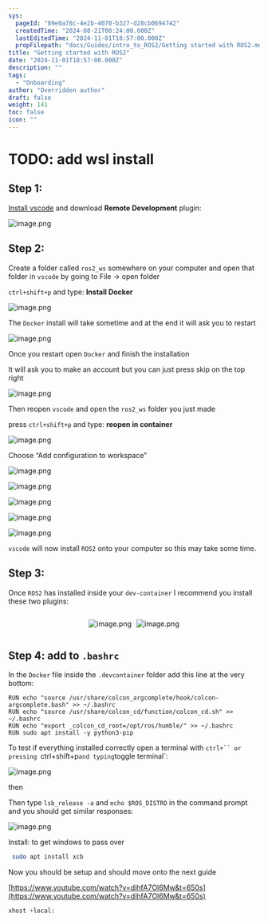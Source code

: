 ```yaml
---
sys:
  pageId: "89e0a78c-4e2b-4070-b327-d28cb0694742"
  createdTime: "2024-08-21T00:24:00.000Z"
  lastEditedTime: "2024-11-01T18:57:00.000Z"
  propFilepath: "docs/Guides/intro_to_ROS2/Getting started with ROS2.md"
title: "Getting started with ROS2"
date: "2024-11-01T18:57:00.000Z"
description: ""
tags:
  - "Onboarding"
author: "Overridden author"
draft: false
weight: 141
toc: false
icon: ""
---
```


# TODO: add wsl install

## Step 1:

[Install vscode](https://code.visualstudio.com/download) and download **Remote Development** plugin:

![image.png](https://prod-files-secure.s3.us-west-2.amazonaws.com/d518164a-d88e-44d1-a4ee-3adb3bd8bce0/efb52993-1881-4a40-b95e-6f020334f022/image.png?X-Amz-Algorithm=AWS4-HMAC-SHA256&X-Amz-Content-Sha256=UNSIGNED-PAYLOAD&X-Amz-Credential=ASIAZI2LB466SDFCFT5K%2F20250208%2Fus-west-2%2Fs3%2Faws4_request&X-Amz-Date=20250208T020511Z&X-Amz-Expires=3600&X-Amz-Security-Token=IQoJb3JpZ2luX2VjEGkaCXVzLXdlc3QtMiJHMEUCIBaD5yYZOgEuZW51YVNM3fEss6OgOYeWqjGdBDkhQegAAiEAsLWxFTNClp36Fbq5PJ%2FOAysTmtWeBKZK66cNzpbaCN8qiAQIgv%2F%2F%2F%2F%2F%2F%2F%2F%2F%2FARAAGgw2Mzc0MjMxODM4MDUiDORGowu49SXRLEW3jircA3zE5iZyAXLTzPyFbKysT7D77d2I%2FfnKgONMSSyfuHCB2NOlK5EV1%2BxTbqdPG2V0Ju3CtL9tTbt%2BNwZPPbfa%2BnP5N%2B9SjAQkKTn%2F89tFrjt3yUwMYbG%2BkjyP1drVwc3m3kqZQJLtN2DGonwhaVwcZ0ptokn9ORDmFmfE3ABaSdkYHBRAaaeEBcifPPH3oA6hdxyOu6bWekk8k6qDoM0pamZwk0V1vaPBDyGg0LOAMy4CfTRK%2Bkn%2FmrG7GEiTpWqChqT5hVsOCf8nGGabeGBW7F4GauNG5hw%2F70NQYET6MUf%2FYWLU3pJHcuWtHR2YAGqo7ZIxkwpKWOzzTjLktV8uAwz%2FA5IEHxKNSMHfwqqP8efF9DogyuI%2BJtoTLKG9Z0A7bFQnA0pVxdyQ3xP2eQHPM43gL07GkVgnQg%2B7DwGgAzl6RfvrrKIuestUzUgyB3DsaJWXfj7l2qJenvkz4tYVJ7earzYIo1kw9GL0IiCVbMJvrcGragmT17xivfuzKyudveq67TqHmbQza%2F%2Bmk%2BgejNTcTaTgmrqE1F9v9Bso2AaI%2BNeetfib3qia7BhWcv7%2FlqfTMf2E8qfXpECNtGkyGnCPfkVObKnWtN7%2FX1h2KZHmY1I4ZAxCQS589RhSMNvemr0GOqUB%2FXYCF7Au%2FmWXfancn19RkNB%2BcJiX%2BLz5flVfh3oumDYITwTc1lnVteRIAGAI3cT9Zn9o3neTjlkcE8YJZF5WjBTK5c9IX9cLtgonqERXaHPFpm5npNyBK91VYWaAoBKs7NByz46MCte%2FSVfC871nYse5RFLsPM7A9AzlzxKWBgw7fsYit5yDc%2Fa%2BDcjo5goBxTI8uUg7HHVfBjTly62%2FS%2BAcdGYv&X-Amz-Signature=0d64640be9ee80b833577b8631d702adeeca02b7587c2d359fcca04ea1cd6756&X-Amz-SignedHeaders=host&x-id=GetObject)

## Step 2:

Create a folder called `ros2_ws` somewhere on your computer and open that folder in `vscode` by going to File → open folder 

`ctrl+shift+p` and type: **Install Docker**

![image.png](https://prod-files-secure.s3.us-west-2.amazonaws.com/d518164a-d88e-44d1-a4ee-3adb3bd8bce0/2269dc0e-1cd5-47ff-bceb-c04ad9b2eab0/image.png?X-Amz-Algorithm=AWS4-HMAC-SHA256&X-Amz-Content-Sha256=UNSIGNED-PAYLOAD&X-Amz-Credential=ASIAZI2LB466SDFCFT5K%2F20250208%2Fus-west-2%2Fs3%2Faws4_request&X-Amz-Date=20250208T020511Z&X-Amz-Expires=3600&X-Amz-Security-Token=IQoJb3JpZ2luX2VjEGkaCXVzLXdlc3QtMiJHMEUCIBaD5yYZOgEuZW51YVNM3fEss6OgOYeWqjGdBDkhQegAAiEAsLWxFTNClp36Fbq5PJ%2FOAysTmtWeBKZK66cNzpbaCN8qiAQIgv%2F%2F%2F%2F%2F%2F%2F%2F%2F%2FARAAGgw2Mzc0MjMxODM4MDUiDORGowu49SXRLEW3jircA3zE5iZyAXLTzPyFbKysT7D77d2I%2FfnKgONMSSyfuHCB2NOlK5EV1%2BxTbqdPG2V0Ju3CtL9tTbt%2BNwZPPbfa%2BnP5N%2B9SjAQkKTn%2F89tFrjt3yUwMYbG%2BkjyP1drVwc3m3kqZQJLtN2DGonwhaVwcZ0ptokn9ORDmFmfE3ABaSdkYHBRAaaeEBcifPPH3oA6hdxyOu6bWekk8k6qDoM0pamZwk0V1vaPBDyGg0LOAMy4CfTRK%2Bkn%2FmrG7GEiTpWqChqT5hVsOCf8nGGabeGBW7F4GauNG5hw%2F70NQYET6MUf%2FYWLU3pJHcuWtHR2YAGqo7ZIxkwpKWOzzTjLktV8uAwz%2FA5IEHxKNSMHfwqqP8efF9DogyuI%2BJtoTLKG9Z0A7bFQnA0pVxdyQ3xP2eQHPM43gL07GkVgnQg%2B7DwGgAzl6RfvrrKIuestUzUgyB3DsaJWXfj7l2qJenvkz4tYVJ7earzYIo1kw9GL0IiCVbMJvrcGragmT17xivfuzKyudveq67TqHmbQza%2F%2Bmk%2BgejNTcTaTgmrqE1F9v9Bso2AaI%2BNeetfib3qia7BhWcv7%2FlqfTMf2E8qfXpECNtGkyGnCPfkVObKnWtN7%2FX1h2KZHmY1I4ZAxCQS589RhSMNvemr0GOqUB%2FXYCF7Au%2FmWXfancn19RkNB%2BcJiX%2BLz5flVfh3oumDYITwTc1lnVteRIAGAI3cT9Zn9o3neTjlkcE8YJZF5WjBTK5c9IX9cLtgonqERXaHPFpm5npNyBK91VYWaAoBKs7NByz46MCte%2FSVfC871nYse5RFLsPM7A9AzlzxKWBgw7fsYit5yDc%2Fa%2BDcjo5goBxTI8uUg7HHVfBjTly62%2FS%2BAcdGYv&X-Amz-Signature=08c37e303378593d8c3bd2ddd4a86ffe5abdf7e345b26efac6b4a95e5a9ecefa&X-Amz-SignedHeaders=host&x-id=GetObject)

The `Docker` install will take sometime and at the end it will ask you to restart

![image.png](https://prod-files-secure.s3.us-west-2.amazonaws.com/d518164a-d88e-44d1-a4ee-3adb3bd8bce0/ed233f78-be33-4b1f-b89c-9c346c0e961e/image.png?X-Amz-Algorithm=AWS4-HMAC-SHA256&X-Amz-Content-Sha256=UNSIGNED-PAYLOAD&X-Amz-Credential=ASIAZI2LB466SDFCFT5K%2F20250208%2Fus-west-2%2Fs3%2Faws4_request&X-Amz-Date=20250208T020511Z&X-Amz-Expires=3600&X-Amz-Security-Token=IQoJb3JpZ2luX2VjEGkaCXVzLXdlc3QtMiJHMEUCIBaD5yYZOgEuZW51YVNM3fEss6OgOYeWqjGdBDkhQegAAiEAsLWxFTNClp36Fbq5PJ%2FOAysTmtWeBKZK66cNzpbaCN8qiAQIgv%2F%2F%2F%2F%2F%2F%2F%2F%2F%2FARAAGgw2Mzc0MjMxODM4MDUiDORGowu49SXRLEW3jircA3zE5iZyAXLTzPyFbKysT7D77d2I%2FfnKgONMSSyfuHCB2NOlK5EV1%2BxTbqdPG2V0Ju3CtL9tTbt%2BNwZPPbfa%2BnP5N%2B9SjAQkKTn%2F89tFrjt3yUwMYbG%2BkjyP1drVwc3m3kqZQJLtN2DGonwhaVwcZ0ptokn9ORDmFmfE3ABaSdkYHBRAaaeEBcifPPH3oA6hdxyOu6bWekk8k6qDoM0pamZwk0V1vaPBDyGg0LOAMy4CfTRK%2Bkn%2FmrG7GEiTpWqChqT5hVsOCf8nGGabeGBW7F4GauNG5hw%2F70NQYET6MUf%2FYWLU3pJHcuWtHR2YAGqo7ZIxkwpKWOzzTjLktV8uAwz%2FA5IEHxKNSMHfwqqP8efF9DogyuI%2BJtoTLKG9Z0A7bFQnA0pVxdyQ3xP2eQHPM43gL07GkVgnQg%2B7DwGgAzl6RfvrrKIuestUzUgyB3DsaJWXfj7l2qJenvkz4tYVJ7earzYIo1kw9GL0IiCVbMJvrcGragmT17xivfuzKyudveq67TqHmbQza%2F%2Bmk%2BgejNTcTaTgmrqE1F9v9Bso2AaI%2BNeetfib3qia7BhWcv7%2FlqfTMf2E8qfXpECNtGkyGnCPfkVObKnWtN7%2FX1h2KZHmY1I4ZAxCQS589RhSMNvemr0GOqUB%2FXYCF7Au%2FmWXfancn19RkNB%2BcJiX%2BLz5flVfh3oumDYITwTc1lnVteRIAGAI3cT9Zn9o3neTjlkcE8YJZF5WjBTK5c9IX9cLtgonqERXaHPFpm5npNyBK91VYWaAoBKs7NByz46MCte%2FSVfC871nYse5RFLsPM7A9AzlzxKWBgw7fsYit5yDc%2Fa%2BDcjo5goBxTI8uUg7HHVfBjTly62%2FS%2BAcdGYv&X-Amz-Signature=56748b59ff710f5e25cf57da14b7cff3cda9895d44d0918a3b4f114af314fd31&X-Amz-SignedHeaders=host&x-id=GetObject)

Once you restart open `Docker` and finish the installation

It will ask you to make an account but you can just press skip on the top right

![image.png](https://prod-files-secure.s3.us-west-2.amazonaws.com/d518164a-d88e-44d1-a4ee-3adb3bd8bce0/21010ad9-1659-4fd9-9f59-9932a09b2a3d/image.png?X-Amz-Algorithm=AWS4-HMAC-SHA256&X-Amz-Content-Sha256=UNSIGNED-PAYLOAD&X-Amz-Credential=ASIAZI2LB466SDFCFT5K%2F20250208%2Fus-west-2%2Fs3%2Faws4_request&X-Amz-Date=20250208T020511Z&X-Amz-Expires=3600&X-Amz-Security-Token=IQoJb3JpZ2luX2VjEGkaCXVzLXdlc3QtMiJHMEUCIBaD5yYZOgEuZW51YVNM3fEss6OgOYeWqjGdBDkhQegAAiEAsLWxFTNClp36Fbq5PJ%2FOAysTmtWeBKZK66cNzpbaCN8qiAQIgv%2F%2F%2F%2F%2F%2F%2F%2F%2F%2FARAAGgw2Mzc0MjMxODM4MDUiDORGowu49SXRLEW3jircA3zE5iZyAXLTzPyFbKysT7D77d2I%2FfnKgONMSSyfuHCB2NOlK5EV1%2BxTbqdPG2V0Ju3CtL9tTbt%2BNwZPPbfa%2BnP5N%2B9SjAQkKTn%2F89tFrjt3yUwMYbG%2BkjyP1drVwc3m3kqZQJLtN2DGonwhaVwcZ0ptokn9ORDmFmfE3ABaSdkYHBRAaaeEBcifPPH3oA6hdxyOu6bWekk8k6qDoM0pamZwk0V1vaPBDyGg0LOAMy4CfTRK%2Bkn%2FmrG7GEiTpWqChqT5hVsOCf8nGGabeGBW7F4GauNG5hw%2F70NQYET6MUf%2FYWLU3pJHcuWtHR2YAGqo7ZIxkwpKWOzzTjLktV8uAwz%2FA5IEHxKNSMHfwqqP8efF9DogyuI%2BJtoTLKG9Z0A7bFQnA0pVxdyQ3xP2eQHPM43gL07GkVgnQg%2B7DwGgAzl6RfvrrKIuestUzUgyB3DsaJWXfj7l2qJenvkz4tYVJ7earzYIo1kw9GL0IiCVbMJvrcGragmT17xivfuzKyudveq67TqHmbQza%2F%2Bmk%2BgejNTcTaTgmrqE1F9v9Bso2AaI%2BNeetfib3qia7BhWcv7%2FlqfTMf2E8qfXpECNtGkyGnCPfkVObKnWtN7%2FX1h2KZHmY1I4ZAxCQS589RhSMNvemr0GOqUB%2FXYCF7Au%2FmWXfancn19RkNB%2BcJiX%2BLz5flVfh3oumDYITwTc1lnVteRIAGAI3cT9Zn9o3neTjlkcE8YJZF5WjBTK5c9IX9cLtgonqERXaHPFpm5npNyBK91VYWaAoBKs7NByz46MCte%2FSVfC871nYse5RFLsPM7A9AzlzxKWBgw7fsYit5yDc%2Fa%2BDcjo5goBxTI8uUg7HHVfBjTly62%2FS%2BAcdGYv&X-Amz-Signature=c27524a48177b1af923c9678fa8a5ababeb6f2a2e7e4d31445557722b6e9940a&X-Amz-SignedHeaders=host&x-id=GetObject)

Then reopen `vscode` and open the `ros2_ws` folder you just made

press `ctrl+shift+p` and type: **reopen in container**

![image.png](https://prod-files-secure.s3.us-west-2.amazonaws.com/d518164a-d88e-44d1-a4ee-3adb3bd8bce0/4e93b8c2-41ad-488c-8095-c74205196118/image.png?X-Amz-Algorithm=AWS4-HMAC-SHA256&X-Amz-Content-Sha256=UNSIGNED-PAYLOAD&X-Amz-Credential=ASIAZI2LB466SDFCFT5K%2F20250208%2Fus-west-2%2Fs3%2Faws4_request&X-Amz-Date=20250208T020511Z&X-Amz-Expires=3600&X-Amz-Security-Token=IQoJb3JpZ2luX2VjEGkaCXVzLXdlc3QtMiJHMEUCIBaD5yYZOgEuZW51YVNM3fEss6OgOYeWqjGdBDkhQegAAiEAsLWxFTNClp36Fbq5PJ%2FOAysTmtWeBKZK66cNzpbaCN8qiAQIgv%2F%2F%2F%2F%2F%2F%2F%2F%2F%2FARAAGgw2Mzc0MjMxODM4MDUiDORGowu49SXRLEW3jircA3zE5iZyAXLTzPyFbKysT7D77d2I%2FfnKgONMSSyfuHCB2NOlK5EV1%2BxTbqdPG2V0Ju3CtL9tTbt%2BNwZPPbfa%2BnP5N%2B9SjAQkKTn%2F89tFrjt3yUwMYbG%2BkjyP1drVwc3m3kqZQJLtN2DGonwhaVwcZ0ptokn9ORDmFmfE3ABaSdkYHBRAaaeEBcifPPH3oA6hdxyOu6bWekk8k6qDoM0pamZwk0V1vaPBDyGg0LOAMy4CfTRK%2Bkn%2FmrG7GEiTpWqChqT5hVsOCf8nGGabeGBW7F4GauNG5hw%2F70NQYET6MUf%2FYWLU3pJHcuWtHR2YAGqo7ZIxkwpKWOzzTjLktV8uAwz%2FA5IEHxKNSMHfwqqP8efF9DogyuI%2BJtoTLKG9Z0A7bFQnA0pVxdyQ3xP2eQHPM43gL07GkVgnQg%2B7DwGgAzl6RfvrrKIuestUzUgyB3DsaJWXfj7l2qJenvkz4tYVJ7earzYIo1kw9GL0IiCVbMJvrcGragmT17xivfuzKyudveq67TqHmbQza%2F%2Bmk%2BgejNTcTaTgmrqE1F9v9Bso2AaI%2BNeetfib3qia7BhWcv7%2FlqfTMf2E8qfXpECNtGkyGnCPfkVObKnWtN7%2FX1h2KZHmY1I4ZAxCQS589RhSMNvemr0GOqUB%2FXYCF7Au%2FmWXfancn19RkNB%2BcJiX%2BLz5flVfh3oumDYITwTc1lnVteRIAGAI3cT9Zn9o3neTjlkcE8YJZF5WjBTK5c9IX9cLtgonqERXaHPFpm5npNyBK91VYWaAoBKs7NByz46MCte%2FSVfC871nYse5RFLsPM7A9AzlzxKWBgw7fsYit5yDc%2Fa%2BDcjo5goBxTI8uUg7HHVfBjTly62%2FS%2BAcdGYv&X-Amz-Signature=9139f659bfc65c3ac0c6311fc6ea79d2c9799ae0010537fb15221ac0bff9c653&X-Amz-SignedHeaders=host&x-id=GetObject)

Choose “Add configuration to workspace”

![image.png](https://prod-files-secure.s3.us-west-2.amazonaws.com/d518164a-d88e-44d1-a4ee-3adb3bd8bce0/9560b282-5060-4989-ba37-97e7b2c22476/image.png?X-Amz-Algorithm=AWS4-HMAC-SHA256&X-Amz-Content-Sha256=UNSIGNED-PAYLOAD&X-Amz-Credential=ASIAZI2LB466SDFCFT5K%2F20250208%2Fus-west-2%2Fs3%2Faws4_request&X-Amz-Date=20250208T020511Z&X-Amz-Expires=3600&X-Amz-Security-Token=IQoJb3JpZ2luX2VjEGkaCXVzLXdlc3QtMiJHMEUCIBaD5yYZOgEuZW51YVNM3fEss6OgOYeWqjGdBDkhQegAAiEAsLWxFTNClp36Fbq5PJ%2FOAysTmtWeBKZK66cNzpbaCN8qiAQIgv%2F%2F%2F%2F%2F%2F%2F%2F%2F%2FARAAGgw2Mzc0MjMxODM4MDUiDORGowu49SXRLEW3jircA3zE5iZyAXLTzPyFbKysT7D77d2I%2FfnKgONMSSyfuHCB2NOlK5EV1%2BxTbqdPG2V0Ju3CtL9tTbt%2BNwZPPbfa%2BnP5N%2B9SjAQkKTn%2F89tFrjt3yUwMYbG%2BkjyP1drVwc3m3kqZQJLtN2DGonwhaVwcZ0ptokn9ORDmFmfE3ABaSdkYHBRAaaeEBcifPPH3oA6hdxyOu6bWekk8k6qDoM0pamZwk0V1vaPBDyGg0LOAMy4CfTRK%2Bkn%2FmrG7GEiTpWqChqT5hVsOCf8nGGabeGBW7F4GauNG5hw%2F70NQYET6MUf%2FYWLU3pJHcuWtHR2YAGqo7ZIxkwpKWOzzTjLktV8uAwz%2FA5IEHxKNSMHfwqqP8efF9DogyuI%2BJtoTLKG9Z0A7bFQnA0pVxdyQ3xP2eQHPM43gL07GkVgnQg%2B7DwGgAzl6RfvrrKIuestUzUgyB3DsaJWXfj7l2qJenvkz4tYVJ7earzYIo1kw9GL0IiCVbMJvrcGragmT17xivfuzKyudveq67TqHmbQza%2F%2Bmk%2BgejNTcTaTgmrqE1F9v9Bso2AaI%2BNeetfib3qia7BhWcv7%2FlqfTMf2E8qfXpECNtGkyGnCPfkVObKnWtN7%2FX1h2KZHmY1I4ZAxCQS589RhSMNvemr0GOqUB%2FXYCF7Au%2FmWXfancn19RkNB%2BcJiX%2BLz5flVfh3oumDYITwTc1lnVteRIAGAI3cT9Zn9o3neTjlkcE8YJZF5WjBTK5c9IX9cLtgonqERXaHPFpm5npNyBK91VYWaAoBKs7NByz46MCte%2FSVfC871nYse5RFLsPM7A9AzlzxKWBgw7fsYit5yDc%2Fa%2BDcjo5goBxTI8uUg7HHVfBjTly62%2FS%2BAcdGYv&X-Amz-Signature=c3e46997c15800068d1803f717d85c9ce6c271438f93c47071535e1d3383d5d3&X-Amz-SignedHeaders=host&x-id=GetObject)

![image.png](https://prod-files-secure.s3.us-west-2.amazonaws.com/d518164a-d88e-44d1-a4ee-3adb3bd8bce0/2ee63f81-886b-48e8-a553-dc6e5eac99e4/image.png?X-Amz-Algorithm=AWS4-HMAC-SHA256&X-Amz-Content-Sha256=UNSIGNED-PAYLOAD&X-Amz-Credential=ASIAZI2LB466SDFCFT5K%2F20250208%2Fus-west-2%2Fs3%2Faws4_request&X-Amz-Date=20250208T020511Z&X-Amz-Expires=3600&X-Amz-Security-Token=IQoJb3JpZ2luX2VjEGkaCXVzLXdlc3QtMiJHMEUCIBaD5yYZOgEuZW51YVNM3fEss6OgOYeWqjGdBDkhQegAAiEAsLWxFTNClp36Fbq5PJ%2FOAysTmtWeBKZK66cNzpbaCN8qiAQIgv%2F%2F%2F%2F%2F%2F%2F%2F%2F%2FARAAGgw2Mzc0MjMxODM4MDUiDORGowu49SXRLEW3jircA3zE5iZyAXLTzPyFbKysT7D77d2I%2FfnKgONMSSyfuHCB2NOlK5EV1%2BxTbqdPG2V0Ju3CtL9tTbt%2BNwZPPbfa%2BnP5N%2B9SjAQkKTn%2F89tFrjt3yUwMYbG%2BkjyP1drVwc3m3kqZQJLtN2DGonwhaVwcZ0ptokn9ORDmFmfE3ABaSdkYHBRAaaeEBcifPPH3oA6hdxyOu6bWekk8k6qDoM0pamZwk0V1vaPBDyGg0LOAMy4CfTRK%2Bkn%2FmrG7GEiTpWqChqT5hVsOCf8nGGabeGBW7F4GauNG5hw%2F70NQYET6MUf%2FYWLU3pJHcuWtHR2YAGqo7ZIxkwpKWOzzTjLktV8uAwz%2FA5IEHxKNSMHfwqqP8efF9DogyuI%2BJtoTLKG9Z0A7bFQnA0pVxdyQ3xP2eQHPM43gL07GkVgnQg%2B7DwGgAzl6RfvrrKIuestUzUgyB3DsaJWXfj7l2qJenvkz4tYVJ7earzYIo1kw9GL0IiCVbMJvrcGragmT17xivfuzKyudveq67TqHmbQza%2F%2Bmk%2BgejNTcTaTgmrqE1F9v9Bso2AaI%2BNeetfib3qia7BhWcv7%2FlqfTMf2E8qfXpECNtGkyGnCPfkVObKnWtN7%2FX1h2KZHmY1I4ZAxCQS589RhSMNvemr0GOqUB%2FXYCF7Au%2FmWXfancn19RkNB%2BcJiX%2BLz5flVfh3oumDYITwTc1lnVteRIAGAI3cT9Zn9o3neTjlkcE8YJZF5WjBTK5c9IX9cLtgonqERXaHPFpm5npNyBK91VYWaAoBKs7NByz46MCte%2FSVfC871nYse5RFLsPM7A9AzlzxKWBgw7fsYit5yDc%2Fa%2BDcjo5goBxTI8uUg7HHVfBjTly62%2FS%2BAcdGYv&X-Amz-Signature=8f7e7395020324edd28c6e8d2c0022e51818ec32e163e8235298cc2c1c137b87&X-Amz-SignedHeaders=host&x-id=GetObject)

![image.png](https://prod-files-secure.s3.us-west-2.amazonaws.com/d518164a-d88e-44d1-a4ee-3adb3bd8bce0/ae1580b2-b048-407e-aed9-b584224a7a04/image.png?X-Amz-Algorithm=AWS4-HMAC-SHA256&X-Amz-Content-Sha256=UNSIGNED-PAYLOAD&X-Amz-Credential=ASIAZI2LB466SDFCFT5K%2F20250208%2Fus-west-2%2Fs3%2Faws4_request&X-Amz-Date=20250208T020511Z&X-Amz-Expires=3600&X-Amz-Security-Token=IQoJb3JpZ2luX2VjEGkaCXVzLXdlc3QtMiJHMEUCIBaD5yYZOgEuZW51YVNM3fEss6OgOYeWqjGdBDkhQegAAiEAsLWxFTNClp36Fbq5PJ%2FOAysTmtWeBKZK66cNzpbaCN8qiAQIgv%2F%2F%2F%2F%2F%2F%2F%2F%2F%2FARAAGgw2Mzc0MjMxODM4MDUiDORGowu49SXRLEW3jircA3zE5iZyAXLTzPyFbKysT7D77d2I%2FfnKgONMSSyfuHCB2NOlK5EV1%2BxTbqdPG2V0Ju3CtL9tTbt%2BNwZPPbfa%2BnP5N%2B9SjAQkKTn%2F89tFrjt3yUwMYbG%2BkjyP1drVwc3m3kqZQJLtN2DGonwhaVwcZ0ptokn9ORDmFmfE3ABaSdkYHBRAaaeEBcifPPH3oA6hdxyOu6bWekk8k6qDoM0pamZwk0V1vaPBDyGg0LOAMy4CfTRK%2Bkn%2FmrG7GEiTpWqChqT5hVsOCf8nGGabeGBW7F4GauNG5hw%2F70NQYET6MUf%2FYWLU3pJHcuWtHR2YAGqo7ZIxkwpKWOzzTjLktV8uAwz%2FA5IEHxKNSMHfwqqP8efF9DogyuI%2BJtoTLKG9Z0A7bFQnA0pVxdyQ3xP2eQHPM43gL07GkVgnQg%2B7DwGgAzl6RfvrrKIuestUzUgyB3DsaJWXfj7l2qJenvkz4tYVJ7earzYIo1kw9GL0IiCVbMJvrcGragmT17xivfuzKyudveq67TqHmbQza%2F%2Bmk%2BgejNTcTaTgmrqE1F9v9Bso2AaI%2BNeetfib3qia7BhWcv7%2FlqfTMf2E8qfXpECNtGkyGnCPfkVObKnWtN7%2FX1h2KZHmY1I4ZAxCQS589RhSMNvemr0GOqUB%2FXYCF7Au%2FmWXfancn19RkNB%2BcJiX%2BLz5flVfh3oumDYITwTc1lnVteRIAGAI3cT9Zn9o3neTjlkcE8YJZF5WjBTK5c9IX9cLtgonqERXaHPFpm5npNyBK91VYWaAoBKs7NByz46MCte%2FSVfC871nYse5RFLsPM7A9AzlzxKWBgw7fsYit5yDc%2Fa%2BDcjo5goBxTI8uUg7HHVfBjTly62%2FS%2BAcdGYv&X-Amz-Signature=0dac0b25dad60cce80961e890ed00048501d30032352f6f431248e3d1c215e38&X-Amz-SignedHeaders=host&x-id=GetObject)

![image.png](https://prod-files-secure.s3.us-west-2.amazonaws.com/d518164a-d88e-44d1-a4ee-3adb3bd8bce0/53255b28-f75e-430f-b9e3-c0ac8577e42b/image.png?X-Amz-Algorithm=AWS4-HMAC-SHA256&X-Amz-Content-Sha256=UNSIGNED-PAYLOAD&X-Amz-Credential=ASIAZI2LB466SDFCFT5K%2F20250208%2Fus-west-2%2Fs3%2Faws4_request&X-Amz-Date=20250208T020511Z&X-Amz-Expires=3600&X-Amz-Security-Token=IQoJb3JpZ2luX2VjEGkaCXVzLXdlc3QtMiJHMEUCIBaD5yYZOgEuZW51YVNM3fEss6OgOYeWqjGdBDkhQegAAiEAsLWxFTNClp36Fbq5PJ%2FOAysTmtWeBKZK66cNzpbaCN8qiAQIgv%2F%2F%2F%2F%2F%2F%2F%2F%2F%2FARAAGgw2Mzc0MjMxODM4MDUiDORGowu49SXRLEW3jircA3zE5iZyAXLTzPyFbKysT7D77d2I%2FfnKgONMSSyfuHCB2NOlK5EV1%2BxTbqdPG2V0Ju3CtL9tTbt%2BNwZPPbfa%2BnP5N%2B9SjAQkKTn%2F89tFrjt3yUwMYbG%2BkjyP1drVwc3m3kqZQJLtN2DGonwhaVwcZ0ptokn9ORDmFmfE3ABaSdkYHBRAaaeEBcifPPH3oA6hdxyOu6bWekk8k6qDoM0pamZwk0V1vaPBDyGg0LOAMy4CfTRK%2Bkn%2FmrG7GEiTpWqChqT5hVsOCf8nGGabeGBW7F4GauNG5hw%2F70NQYET6MUf%2FYWLU3pJHcuWtHR2YAGqo7ZIxkwpKWOzzTjLktV8uAwz%2FA5IEHxKNSMHfwqqP8efF9DogyuI%2BJtoTLKG9Z0A7bFQnA0pVxdyQ3xP2eQHPM43gL07GkVgnQg%2B7DwGgAzl6RfvrrKIuestUzUgyB3DsaJWXfj7l2qJenvkz4tYVJ7earzYIo1kw9GL0IiCVbMJvrcGragmT17xivfuzKyudveq67TqHmbQza%2F%2Bmk%2BgejNTcTaTgmrqE1F9v9Bso2AaI%2BNeetfib3qia7BhWcv7%2FlqfTMf2E8qfXpECNtGkyGnCPfkVObKnWtN7%2FX1h2KZHmY1I4ZAxCQS589RhSMNvemr0GOqUB%2FXYCF7Au%2FmWXfancn19RkNB%2BcJiX%2BLz5flVfh3oumDYITwTc1lnVteRIAGAI3cT9Zn9o3neTjlkcE8YJZF5WjBTK5c9IX9cLtgonqERXaHPFpm5npNyBK91VYWaAoBKs7NByz46MCte%2FSVfC871nYse5RFLsPM7A9AzlzxKWBgw7fsYit5yDc%2Fa%2BDcjo5goBxTI8uUg7HHVfBjTly62%2FS%2BAcdGYv&X-Amz-Signature=99a9fab924b81958adefde067a33b7cb4dc6a40b0a0b725e67f8712f9258aaec&X-Amz-SignedHeaders=host&x-id=GetObject)

![image.png](https://prod-files-secure.s3.us-west-2.amazonaws.com/d518164a-d88e-44d1-a4ee-3adb3bd8bce0/7c562767-5af9-4ffb-97d1-327bcdf4ee00/image.png?X-Amz-Algorithm=AWS4-HMAC-SHA256&X-Amz-Content-Sha256=UNSIGNED-PAYLOAD&X-Amz-Credential=ASIAZI2LB466SDFCFT5K%2F20250208%2Fus-west-2%2Fs3%2Faws4_request&X-Amz-Date=20250208T020511Z&X-Amz-Expires=3600&X-Amz-Security-Token=IQoJb3JpZ2luX2VjEGkaCXVzLXdlc3QtMiJHMEUCIBaD5yYZOgEuZW51YVNM3fEss6OgOYeWqjGdBDkhQegAAiEAsLWxFTNClp36Fbq5PJ%2FOAysTmtWeBKZK66cNzpbaCN8qiAQIgv%2F%2F%2F%2F%2F%2F%2F%2F%2F%2FARAAGgw2Mzc0MjMxODM4MDUiDORGowu49SXRLEW3jircA3zE5iZyAXLTzPyFbKysT7D77d2I%2FfnKgONMSSyfuHCB2NOlK5EV1%2BxTbqdPG2V0Ju3CtL9tTbt%2BNwZPPbfa%2BnP5N%2B9SjAQkKTn%2F89tFrjt3yUwMYbG%2BkjyP1drVwc3m3kqZQJLtN2DGonwhaVwcZ0ptokn9ORDmFmfE3ABaSdkYHBRAaaeEBcifPPH3oA6hdxyOu6bWekk8k6qDoM0pamZwk0V1vaPBDyGg0LOAMy4CfTRK%2Bkn%2FmrG7GEiTpWqChqT5hVsOCf8nGGabeGBW7F4GauNG5hw%2F70NQYET6MUf%2FYWLU3pJHcuWtHR2YAGqo7ZIxkwpKWOzzTjLktV8uAwz%2FA5IEHxKNSMHfwqqP8efF9DogyuI%2BJtoTLKG9Z0A7bFQnA0pVxdyQ3xP2eQHPM43gL07GkVgnQg%2B7DwGgAzl6RfvrrKIuestUzUgyB3DsaJWXfj7l2qJenvkz4tYVJ7earzYIo1kw9GL0IiCVbMJvrcGragmT17xivfuzKyudveq67TqHmbQza%2F%2Bmk%2BgejNTcTaTgmrqE1F9v9Bso2AaI%2BNeetfib3qia7BhWcv7%2FlqfTMf2E8qfXpECNtGkyGnCPfkVObKnWtN7%2FX1h2KZHmY1I4ZAxCQS589RhSMNvemr0GOqUB%2FXYCF7Au%2FmWXfancn19RkNB%2BcJiX%2BLz5flVfh3oumDYITwTc1lnVteRIAGAI3cT9Zn9o3neTjlkcE8YJZF5WjBTK5c9IX9cLtgonqERXaHPFpm5npNyBK91VYWaAoBKs7NByz46MCte%2FSVfC871nYse5RFLsPM7A9AzlzxKWBgw7fsYit5yDc%2Fa%2BDcjo5goBxTI8uUg7HHVfBjTly62%2FS%2BAcdGYv&X-Amz-Signature=1d558ee7c9dddb78e36fd9a554778aff3f239ff5899186d5d3d46d0c34deaf3a&X-Amz-SignedHeaders=host&x-id=GetObject)

`vscode` will now install `ROS2` onto your computer so this may take some time.

## Step 3:

Once `ROS2` has installed inside your `dev-container` I recommend you install these two plugins:

<div style="display: flex;flex-direction: row; column-gap:10px; max-width: 630px;justify-content: center;">
<div>

![image.png](https://prod-files-secure.s3.us-west-2.amazonaws.com/d518164a-d88e-44d1-a4ee-3adb3bd8bce0/3fc3d550-5a54-4ba1-ba6b-faa01cdb7369/image.png?X-Amz-Algorithm=AWS4-HMAC-SHA256&X-Amz-Content-Sha256=UNSIGNED-PAYLOAD&X-Amz-Credential=ASIAZI2LB466Y2LIRG2Q%2F20250208%2Fus-west-2%2Fs3%2Faws4_request&X-Amz-Date=20250208T020513Z&X-Amz-Expires=3600&X-Amz-Security-Token=IQoJb3JpZ2luX2VjEGkaCXVzLXdlc3QtMiJIMEYCIQD5%2FLh5Kt%2BUIAxBMVv5ptipvjn28bnMDwCNrY5BcK62CgIhANGHiraMV7cl5q%2B8elU8XqnPjpxnbG2%2FjZ6xS9qwgzoAKogECIL%2F%2F%2F%2F%2F%2F%2F%2F%2F%2FwEQABoMNjM3NDIzMTgzODA1Igz9hQ8t9agvClPJf5Eq3AN0jar2jB%2BsGAN9w2U0prZwHuskbIuv8Nv86LrX%2BWAfGnrG0UytCA7ggnMep%2F3UlPzLgMokdQ60wPlV%2FAgHae357MC1wuXzuizkVJkWNq3PI939R5DOrO5EnUiNA%2FW%2BrM2KA5Dq%2BrXbJA8dGI8kkYHg449CZhRMR7i5LrD%2BfTZ%2BWdjDOnO9cnW6%2FwSzr6FrQfLlircDDgL4DGYmZK9LOZoks9veqW8n4zS9iOJRUzkQkc6v%2BdrJp%2BoaCF6r2b5N5OmOG46QwMUNWI1yZpdXGwclVmEehFgVY8WuS0mnZx%2FxFCW6c%2BhACzLVa9l%2FvLtFx9%2F7nTdooQNSp4szEliqwokKUNN1bQugxEOj6QpTBdKMYwvRB0iPvrD%2BgnGRxmd8pSbZkZ7ICrF%2BNy7B%2FBS02sJixJltsmZs5WXKhAPS6zBZY2BMNkBwn6APTOG5EvjxmLznEeImZ%2BCvJgbcCooNg1SIyA7yRU0llDGq%2Bs5UJaxnErHN2m7Tguk8%2ByoJUlsVEsTyJg%2B%2FCtiBRfDYcF301HogDryN2Wo85R9HG2HlQV4v%2FGURd6JCw9D9of7%2FnMVoiqHUtYDqfxJNV3TfeNtKsHLNA4hgP5%2FUm5TtIikWUf24G5tYUh70KFZxwe1lmDC73pq9BjqkASx36iPSRJ314zumCLxnxon9pc2ixJwv2l6feNTQbC7cD0zjxftWId5%2FcCttg8UkwfNzGaabvIIRWEX3Defz9o%2B6LpSgre2MXSCXel%2B1NPffIwLHkQBIUailXPeQIvlY0L4u1M9XgjU3anR1TVb7W5Eut4KZbeXJbpynppWfCx%2Fjj%2Fw8%2BO4t7gMdtiHzVSLcGLwhMFqCFmgjQWBMfYmMUMeq9IiZ&X-Amz-Signature=f7bef6b965aea194e63a0f9d8dd754150d8734d6f3a198025e6321e08bd2883f&X-Amz-SignedHeaders=host&x-id=GetObject)

</div>
<div>

![image.png](https://prod-files-secure.s3.us-west-2.amazonaws.com/d518164a-d88e-44d1-a4ee-3adb3bd8bce0/d994cc66-13c2-4093-a5a3-f84cf4601a82/image.png?X-Amz-Algorithm=AWS4-HMAC-SHA256&X-Amz-Content-Sha256=UNSIGNED-PAYLOAD&X-Amz-Credential=ASIAZI2LB4662A4QW6OA%2F20250208%2Fus-west-2%2Fs3%2Faws4_request&X-Amz-Date=20250208T020514Z&X-Amz-Expires=3600&X-Amz-Security-Token=IQoJb3JpZ2luX2VjEGkaCXVzLXdlc3QtMiJHMEUCIQD4XtDWAM9jPrVAed181jOx1oKKuef4aNzlS3wR5F9m5wIgW9niJdPymPuItfOY5naXmlvmhdSY8gh7AacnT60EhMMqiAQIgv%2F%2F%2F%2F%2F%2F%2F%2F%2F%2FARAAGgw2Mzc0MjMxODM4MDUiDPMseSB3y0O%2BLWgSECrcAxUUDJxQfMUVwbr2yvJuhj8Y6ja8U%2Fl7vL27VyqDZSvFZNzyYxkZyQucjdw%2B%2FDXto8CG%2BCWrYQd5Z4xbCD9uAEDk%2FGS%2BXADg3gs%2BYwXK2pwRXu3qzbrDij0x5IDTjs2d34wl7g1WIi4VtN9oCgH%2FzMvdgSP%2BQyriaaiNzJyghMS7pLeX%2Fx9z7M8SWsUE7fTITtgAIoOs5fVTUPkW5WrXgNkGN7s2LjVkBXsQnMUlFIx614O8TtcnUdUbbSiTsyMpu2nNSHrEzeEm7DhOC1kUCxAW9xQB%2FVUwkDgoQsWRho%2FMT27rE5kfNgVIaM0oZspXN%2BwfzrU5P1wCyRnaj0gpUykIwV4BpiKJ6QBlVMj%2ByTDAWUM%2BodmsfyVnp7I8PX4fONfTagDSIpFrxMhJYVGUokZx%2B2%2BW6T8ZReEjutPUTCzfvrd%2BP7SLChIZ1sq4tmJuDWYq%2B37FbKSmf9K18Jv7yVqfP%2BthbREq9TQBLy70r8avmY9ldQwUmNsgEEHeNX7f6XLkoueyio4GFVNJ2jdTjAjzH2azr%2Bu3KmUY89gFEkQOw2hxLpK1jZ0CLs%2FmTNemJzQMtK2dYVDeIneOM%2B%2F4a0qmxVl5OK85DlBMW7y%2BfBvyDeZ%2FB0ufWBNSNkZUMI%2Ffmr0GOqUBokKYIKoHeuT8f%2Fd%2FYRZZroQnwc1sUmajtDTPvpJ8Yn13e8RhsU1sXFJq9jaU09MDhYzVoTqE%2F%2BbD5kV%2Be5snak94f6PEaS7UUY71Oi6SRM56bB9t9aexjL3aBvkpItq8hAWulu5yq6VA89kVcQpEzEEsj2vDzLHAnTwMBpjzbNfIMs6h7DHDpYtNAOGFC0HPY6idOoBTlUxdunhzCHjrxkfeD7Zs&X-Amz-Signature=5cfbccdd560638e12b7b4c88dad35098c54c3e0680805ef50448ee33385422bf&X-Amz-SignedHeaders=host&x-id=GetObject)

</div>
</div>

## Step 4: add to `.bashrc`

In the `Docker` file inside the `.devcontainer` folder add this line at the very bottom: 

```docker
RUN echo "source /usr/share/colcon_argcomplete/hook/colcon-argcomplete.bash" >> ~/.bashrc
RUN echo "source /usr/share/colcon_cd/function/colcon_cd.sh" >> ~/.bashrc
RUN echo "export _colcon_cd_root=/opt/ros/humble/" >> ~/.bashrc
RUN sudo apt install -y python3-pip 
```

To test if everything installed correctly open a terminal with `ctrl+`` or pressing `ctrl+shift+p` and typing `toggle terminal`:

![image.png](https://prod-files-secure.s3.us-west-2.amazonaws.com/d518164a-d88e-44d1-a4ee-3adb3bd8bce0/6a4943d8-b04e-4c02-9a58-775f3384d1a5/image.png?X-Amz-Algorithm=AWS4-HMAC-SHA256&X-Amz-Content-Sha256=UNSIGNED-PAYLOAD&X-Amz-Credential=ASIAZI2LB466SDFCFT5K%2F20250208%2Fus-west-2%2Fs3%2Faws4_request&X-Amz-Date=20250208T020511Z&X-Amz-Expires=3600&X-Amz-Security-Token=IQoJb3JpZ2luX2VjEGkaCXVzLXdlc3QtMiJHMEUCIBaD5yYZOgEuZW51YVNM3fEss6OgOYeWqjGdBDkhQegAAiEAsLWxFTNClp36Fbq5PJ%2FOAysTmtWeBKZK66cNzpbaCN8qiAQIgv%2F%2F%2F%2F%2F%2F%2F%2F%2F%2FARAAGgw2Mzc0MjMxODM4MDUiDORGowu49SXRLEW3jircA3zE5iZyAXLTzPyFbKysT7D77d2I%2FfnKgONMSSyfuHCB2NOlK5EV1%2BxTbqdPG2V0Ju3CtL9tTbt%2BNwZPPbfa%2BnP5N%2B9SjAQkKTn%2F89tFrjt3yUwMYbG%2BkjyP1drVwc3m3kqZQJLtN2DGonwhaVwcZ0ptokn9ORDmFmfE3ABaSdkYHBRAaaeEBcifPPH3oA6hdxyOu6bWekk8k6qDoM0pamZwk0V1vaPBDyGg0LOAMy4CfTRK%2Bkn%2FmrG7GEiTpWqChqT5hVsOCf8nGGabeGBW7F4GauNG5hw%2F70NQYET6MUf%2FYWLU3pJHcuWtHR2YAGqo7ZIxkwpKWOzzTjLktV8uAwz%2FA5IEHxKNSMHfwqqP8efF9DogyuI%2BJtoTLKG9Z0A7bFQnA0pVxdyQ3xP2eQHPM43gL07GkVgnQg%2B7DwGgAzl6RfvrrKIuestUzUgyB3DsaJWXfj7l2qJenvkz4tYVJ7earzYIo1kw9GL0IiCVbMJvrcGragmT17xivfuzKyudveq67TqHmbQza%2F%2Bmk%2BgejNTcTaTgmrqE1F9v9Bso2AaI%2BNeetfib3qia7BhWcv7%2FlqfTMf2E8qfXpECNtGkyGnCPfkVObKnWtN7%2FX1h2KZHmY1I4ZAxCQS589RhSMNvemr0GOqUB%2FXYCF7Au%2FmWXfancn19RkNB%2BcJiX%2BLz5flVfh3oumDYITwTc1lnVteRIAGAI3cT9Zn9o3neTjlkcE8YJZF5WjBTK5c9IX9cLtgonqERXaHPFpm5npNyBK91VYWaAoBKs7NByz46MCte%2FSVfC871nYse5RFLsPM7A9AzlzxKWBgw7fsYit5yDc%2Fa%2BDcjo5goBxTI8uUg7HHVfBjTly62%2FS%2BAcdGYv&X-Amz-Signature=fb4e3fbea8bef72be552380d963ecd466f7a4eeee244c96cfc54edf2b2605ff8&X-Amz-SignedHeaders=host&x-id=GetObject)

then 

Then type `lsb_release -a` and `echo $ROS_DISTRO` in the command prompt and you should get similar responses:

![image.png](https://prod-files-secure.s3.us-west-2.amazonaws.com/d518164a-d88e-44d1-a4ee-3adb3bd8bce0/3e635dec-a805-4e85-8b9e-d000e5b71a4e/image.png?X-Amz-Algorithm=AWS4-HMAC-SHA256&X-Amz-Content-Sha256=UNSIGNED-PAYLOAD&X-Amz-Credential=ASIAZI2LB466SDFCFT5K%2F20250208%2Fus-west-2%2Fs3%2Faws4_request&X-Amz-Date=20250208T020511Z&X-Amz-Expires=3600&X-Amz-Security-Token=IQoJb3JpZ2luX2VjEGkaCXVzLXdlc3QtMiJHMEUCIBaD5yYZOgEuZW51YVNM3fEss6OgOYeWqjGdBDkhQegAAiEAsLWxFTNClp36Fbq5PJ%2FOAysTmtWeBKZK66cNzpbaCN8qiAQIgv%2F%2F%2F%2F%2F%2F%2F%2F%2F%2FARAAGgw2Mzc0MjMxODM4MDUiDORGowu49SXRLEW3jircA3zE5iZyAXLTzPyFbKysT7D77d2I%2FfnKgONMSSyfuHCB2NOlK5EV1%2BxTbqdPG2V0Ju3CtL9tTbt%2BNwZPPbfa%2BnP5N%2B9SjAQkKTn%2F89tFrjt3yUwMYbG%2BkjyP1drVwc3m3kqZQJLtN2DGonwhaVwcZ0ptokn9ORDmFmfE3ABaSdkYHBRAaaeEBcifPPH3oA6hdxyOu6bWekk8k6qDoM0pamZwk0V1vaPBDyGg0LOAMy4CfTRK%2Bkn%2FmrG7GEiTpWqChqT5hVsOCf8nGGabeGBW7F4GauNG5hw%2F70NQYET6MUf%2FYWLU3pJHcuWtHR2YAGqo7ZIxkwpKWOzzTjLktV8uAwz%2FA5IEHxKNSMHfwqqP8efF9DogyuI%2BJtoTLKG9Z0A7bFQnA0pVxdyQ3xP2eQHPM43gL07GkVgnQg%2B7DwGgAzl6RfvrrKIuestUzUgyB3DsaJWXfj7l2qJenvkz4tYVJ7earzYIo1kw9GL0IiCVbMJvrcGragmT17xivfuzKyudveq67TqHmbQza%2F%2Bmk%2BgejNTcTaTgmrqE1F9v9Bso2AaI%2BNeetfib3qia7BhWcv7%2FlqfTMf2E8qfXpECNtGkyGnCPfkVObKnWtN7%2FX1h2KZHmY1I4ZAxCQS589RhSMNvemr0GOqUB%2FXYCF7Au%2FmWXfancn19RkNB%2BcJiX%2BLz5flVfh3oumDYITwTc1lnVteRIAGAI3cT9Zn9o3neTjlkcE8YJZF5WjBTK5c9IX9cLtgonqERXaHPFpm5npNyBK91VYWaAoBKs7NByz46MCte%2FSVfC871nYse5RFLsPM7A9AzlzxKWBgw7fsYit5yDc%2Fa%2BDcjo5goBxTI8uUg7HHVfBjTly62%2FS%2BAcdGYv&X-Amz-Signature=9d7edcb8d15006a4c2a2a165be530c3649323fd623ff85f1aab021a9963b5e92&X-Amz-SignedHeaders=host&x-id=GetObject)

Install:  to get windows to pass over

```bash
 sudo apt install xcb
```

Now you should be setup and should move onto the next guide 

[https://www.youtube.com/watch?v=dihfA7Ol6Mw&t=650s](https://www.youtube.com/watch?v=dihfA7Ol6Mw&t=650s)

```python
xhost +local:
```

